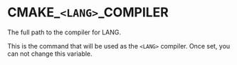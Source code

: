   

# CMAKE_```<LANG>```_COMPILER  
The full path to the compiler for LANG.  

This is the command that will be used as the ```<LANG>``` compiler.  Once
set, you can not change this variable.  

